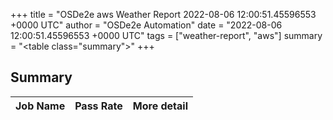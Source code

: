 +++
title = "OSDe2e aws Weather Report 2022-08-06 12:00:51.45596553 +0000 UTC"
author = "OSDe2e Automation"
date = "2022-08-06 12:00:51.45596553 +0000 UTC"
tags = ["weather-report", "aws"]
summary = "<table class=\"summary\"></table>"
+++
## Summary

| Job Name | Pass Rate | More detail |
|----------|-----------|-------------|




